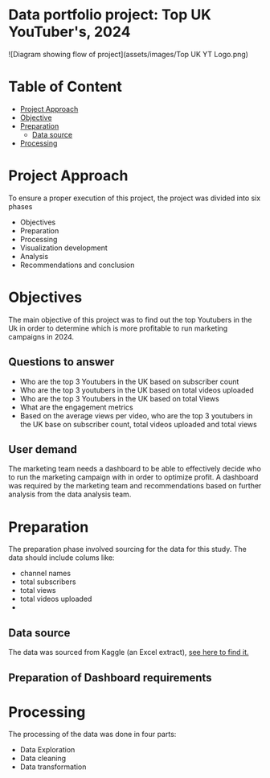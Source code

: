 # Data portfolio project: Top UK YouTuber's, 2024

![Diagram showing flow of project](assets/images/Top UK YT Logo.png)

# Table of Content

- [Project Approach](#project-approach)
- [Objective](#objective)
- [Preparation](#preparation)
  - [Data source](#Data-source)
- [Processing](processing)


# Project Approach
To ensure a proper execution of this project, the project was divided into six phases

- Objectives
- Preparation
- Processing
- Visualization development
- Analysis
- Recommendations and conclusion

# Objectives
The main objective of this project was to find out the top Youtubers in the Uk in order to determine which is more profitable to run marketing campaigns in 2024.

## Questions to answer

- Who are the top 3 Youtubers in the UK based on subscriber count
- Who are the top 3 youtubers in the UK based on total videos uploaded
- Who are the top 3 Youtubers in the UK based on total Views
- What are the engagement metrics
- Based on the average views per video, who are the top 3 youtubers in the UK base on subscriber count, total videos uploaded and total views

## User demand

The marketing team needs a dashboard to be able to effectively decide who to run the marketing campaign with in order to optimize profit.
A dashboard was required by the marketing team and recommendations based on further analysis from the data analysis team.

# Preparation

The preparation phase involved sourcing for the data for this study. The data should include colums like:
- channel names
- total subscribers
- total views
- total videos uploaded
- 
## Data source
The data was sourced from Kaggle (an Excel extract), [see here to find it.](https://www.kaggle.com/datasets/bhavyadhingra00020/top-100-social-media-influencers-2024-countrywise?resource=download)

## Preparation of Dashboard requirements

# Processing
The processing of the data was done in four parts:
- Data Exploration
- Data cleaning
- Data transformation


